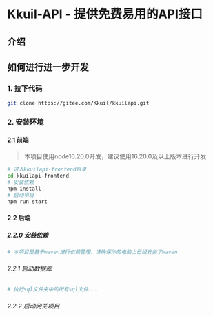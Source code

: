 # Kkuil-API - 提供免费易用的API接口

## 介绍

## 如何进行进一步开发
### 1. 拉下代码
```bash
git clone https://gitee.com/Kkuil/kkuilapi.git
```
### 2. 安装环境
#### 2.1 前端
> 本项目使用node16.20.0开发，建议使用16.20.0及以上版本进行开发
```bash
# 进入kkuilapi-frontend目录
cd kkuilapi-frontend
# 安装依赖
npm install
# 启动项目
npm run start
```
#### 2.2 后端
##### 2.2.0 安装依赖
```bash
# 本项目是基于maven进行依赖管理，请确保你的电脑上已经安装了maven
```
###### 2.2.1 启动数据库
```bash
# 执行sql文件夹中的所有sql文件...
```
###### 2.2.2 启动网关项目
